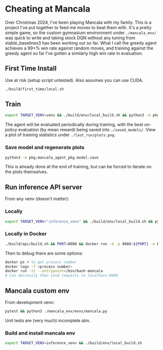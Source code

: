 # Cheating at Mancala

Over Christmas 2024, I've been playing Mancala with my family. This is a project I've put together to feed me moves to beat them with. It's a pretty simple game, so the custom gymnasium environment under `./mancala_env/` was quick to write and taking stock DQN without any tuning from stable_baselines3 has been working out so far. What I call the greedy agent achieves a 99+% win rate against random moves, and training against the greedy agent so far I've gotten a similarly high win rate in evaluation. 

## First Time Install
Use at risk (setup script untested). Also assumes you can use CUDA.
```bash
./build/first_time/local.sh
```

## Train
```bash
export TARGET_VENV=venv && ./build/env/local_build.sh && python3 -m pkg.mancala_agent_pkg.model.train
```
The agent will be evaluated periodically during training, with the best on-policy evaluation (by mean reward) being saved into `./saved_models/`. View a plot of training statistics under `./last_run/plots.png`.

### Save model and regenerate plots

```bash
python3 -m pkg.mancala_agent_pkg.model.save
```

This is already done at the end of training, but can be forced to iterate on the plots themselves.

## Run inference API server
From any venv (doesn't matter):
### Locally
```bash
export TARGET_VENV="inference_venv" && ./build/env/local_build.sh && python -m pkg.mancala_agent_pkg.inference_api.server 
```

### Locally in Docker
```bash
./build/api/build.sh && PORT=8080 && docker run -d -p 8080:${PORT} -e PORT=${PORT} mancala 
```
Then to debug there are some options:
```bash
docker ps # to get process number
docker logs -f <process number>
docker run -it --entrypoint=/bin/bash mancala
# Can obviously then send requests to localhost:8000
```

## Mancala custom env
From development venv:
```bash
pytest && python3 ./mancala_env/envs/mancala.py
```

Unit tests are (very much) incomplete atm.

### Build and install mancala env
```bash
export TARGET_VENV=inference_venv && ./build/env/local_build.sh
```
